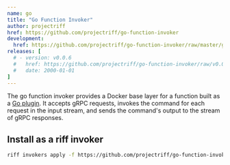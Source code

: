 ```yaml
---
name: go
title: "Go Function Invoker"
author: projectriff
href: https://github.com/projectriff/go-function-invoker
development:
  href: https://github.com/projectriff/go-function-invoker/raw/master/go-invoker.yaml
releases: [
  # - version: v0.0.6
  #   href: https://github.com/projectriff/go-function-invoker/raw/v0.0.2/go-invoker.yaml
  #   date: 2000-01-01
]
---
```


The go function invoker provides a Docker base layer for a function built as a [Go plugin](https://golang.org/pkg/plugin/).
It accepts gRPC requests, invokes the command for each request in the input stream,
and sends the command's output to the stream of gRPC responses.

## Install as a riff invoker

```bash
riff invokers apply -f https://github.com/projectriff/go-function-invoker/raw/master/go-invoker.yaml
```
